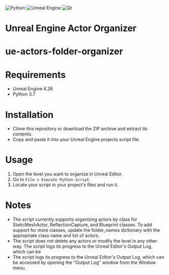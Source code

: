 ![Python](https://img.shields.io/badge/python-3670A0?style=for-the-badge&logo=python&logoColor=ffdd54)
![Unreal Engine](https://img.shields.io/badge/unrealengine-%23313131.svg?style=for-the-badge&logo=unrealengine&logoColor=white)
![Qt](https://img.shields.io/badge/Qt-%23217346.svg?style=for-the-badge&logo=Qt&logoColor=white)

# Unreal Engine Actor Organizer
# ue-actors-folder-organizer

# Requirements
* Unreal Engine 4.26
* Python 3.7

# Installation
* Clone this repository or download the ZIP archive and extract its contents.
* Copy and paste it into your Unreal Engine projects script file.

# Usage 
1. Open the level you want to organize in Unreal Editor.
2. Go to ```File > Execute Python Script```.
3. Locate your script in your project's files and run it.

# Notes

* The script currently supports organizing actors by class for StaticMeshActor, ReflectionCapture, and Blueprint classes. To add support for more classes, update the folder_names dictionary with the appropriate class name and list of actors.
* The script does not delete any actors or modify the level in any other way.
The script logs its progress to the Unreal Editor's Output Log, which can be 
* The script logs its progress to the Unreal Editor's Output Log, which can be accessed by opening the "Output Log" window from the Window menu.
